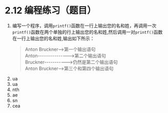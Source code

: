# 2.12 编程练习（题目）
1. 编写一个程序，调用`printf()`函数在一行上输出您的名和姓，再调用一次`printf()`函数在两个单独的行上输出您的名和姓,然后调用一对`printf()`函数在一行上输出您的名和姓,输出如下所示：
    > Anton Bruckner-->第一个输出语句  
    > Anton--------------->第二个输出语句  
    > Bruckner----------->仍然是第二个输出语句  
    > Anton Bruckner-->第三个和第四个输出语句
2. ua
3. ua
4. nth
5. ae
6. sn
7. cea